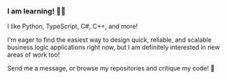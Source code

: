 ### I am learning! 📖👀

I like Python, TypeScript, C#, C++, and more!

I'm eager to find the easiest way to design quick, reliable, and scalable business logic applications right now, but I am definitely interested in new areas of work too!

Send me a message, or browse my repositories and critique my code! 👋

<!--
**AadamZ5/AadamZ5** is a ✨ _special_ ✨ repository because its `README.md` (this file) appears on your GitHub profile.

Here are some ideas to get you started:

- 🔭 I’m currently working on ...
- 🌱 I’m currently learning ...
- 👯 I’m looking to collaborate on ...
- 🤔 I’m looking for help with ...
- 💬 Ask me about ...
- 📫 How to reach me: ...
- 😄 Pronouns: ...
- ⚡ Fun fact: ...
-->
